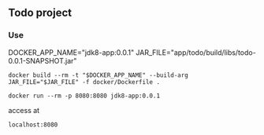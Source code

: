 ## Todo project

### Use

DOCKER_APP_NAME="jdk8-app:0.0.1"
JAR_FILE="app/todo/build/libs/todo-0.0.1-SNAPSHOT.jar"

```console
docker build --rm -t "$DOCKER_APP_NAME" --build-arg JAR_FILE="$JAR_FILE" -f docker/Dockerfile .
```

```console
docker run --rm -p 8080:8080 jdk8-app:0.0.1
```

access at

`localhost:8080`
